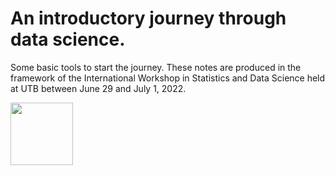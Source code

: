 # An introductory journey through data science.

Some basic tools to start the journey. These notes are produced in the framework of the International Workshop in Statistics and Data Science held at UTB between June 29 and July 1, 2022.

<p float="left">
  <img src="https://www.byui.edu/images/Mauricio%20Test/Data-Science-Banner.jpg" width="100" />
</p>
